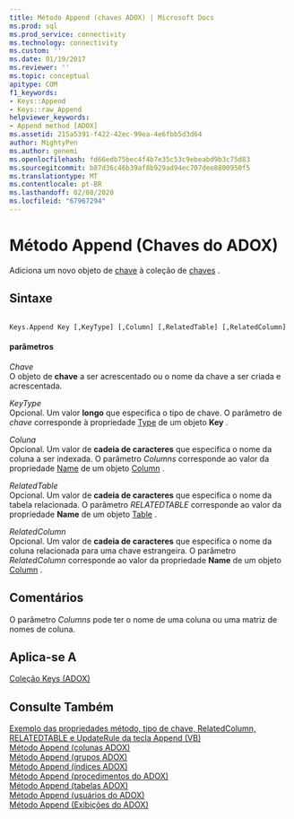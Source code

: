 ```yaml
---
title: Método Append (chaves ADOX) | Microsoft Docs
ms.prod: sql
ms.prod_service: connectivity
ms.technology: connectivity
ms.custom: ''
ms.date: 01/19/2017
ms.reviewer: ''
ms.topic: conceptual
apitype: COM
f1_keywords:
- Keys::Append
- Keys::raw_Append
helpviewer_keywords:
- Append method [ADOX]
ms.assetid: 215a5391-f422-42ec-99ea-4e6fbb5d3d64
author: MightyPen
ms.author: genemi
ms.openlocfilehash: fd66edb75bec4f4b7e35c53c9ebeabd9b3c75d83
ms.sourcegitcommit: b87d36c46b39af8b929ad94ec707dee8800950f5
ms.translationtype: MT
ms.contentlocale: pt-BR
ms.lasthandoff: 02/08/2020
ms.locfileid: "67967294"
---
```

# <a name="append-method-adox-keys"></a>Método Append (Chaves do ADOX)
Adiciona um novo objeto de [chave](../../../ado/reference/adox-api/key-object-adox.md) à coleção de [chaves](../../../ado/reference/adox-api/keys-collection-adox.md) .  
  
## <a name="syntax"></a>Sintaxe  
  
```  
  
Keys.Append Key [,KeyType] [,Column] [,RelatedTable] [,RelatedColumn]  
```  
  
#### <a name="parameters"></a>parâmetros  
 *Chave*  
 O objeto de **chave** a ser acrescentado ou o nome da chave a ser criada e acrescentada.  
  
 *KeyType*  
 Opcional. Um valor **longo** que especifica o tipo de chave. O parâmetro de *chave* corresponde à propriedade [Type](../../../ado/reference/adox-api/type-property-key-adox.md) de um objeto **Key** .  
  
 *Coluna*  
 Opcional. Um valor de **cadeia de caracteres** que especifica o nome da coluna a ser indexada. O parâmetro *Columns* corresponde ao valor da propriedade [Name](../../../ado/reference/adox-api/name-property-adox.md) de um objeto [Column](../../../ado/reference/adox-api/column-object-adox.md) .  
  
 *RelatedTable*  
 Opcional. Um valor de **cadeia de caracteres** que especifica o nome da tabela relacionada. O parâmetro *RELATEDTABLE* corresponde ao valor da propriedade **Name** de um objeto [Table](../../../ado/reference/adox-api/table-object-adox.md) .  
  
 *RelatedColumn*  
 Opcional. Um valor de **cadeia de caracteres** que especifica o nome da coluna relacionada para uma chave estrangeira. O parâmetro *RelatedColumn* corresponde ao valor da propriedade **Name** de um objeto [Column](../../../ado/reference/adox-api/column-object-adox.md) .  
  
## <a name="remarks"></a>Comentários  
 O parâmetro *Columns* pode ter o nome de uma coluna ou uma matriz de nomes de coluna.  
  
## <a name="applies-to"></a>Aplica-se A  
 [Coleção Keys (ADOX)](../../../ado/reference/adox-api/keys-collection-adox.md)  
  
## <a name="see-also"></a>Consulte Também  
 [Exemplo das propriedades método, tipo de chave, RelatedColumn, RELATEDTABLE e UpdateRule da tecla Append (VB)](../../../ado/reference/adox-api/keys-append-method-key-type-relatedcolumn-relatedtable-example-vb.md)   
 [Método Append (colunas ADOX)](../../../ado/reference/adox-api/append-method-adox-columns.md)   
 [Método Append (grupos ADOX)](../../../ado/reference/adox-api/append-method-adox-groups.md)   
 [Método Append (índices ADOX)](../../../ado/reference/adox-api/append-method-adox-indexes.md)   
 [Método Append (procedimentos do ADOX)](../../../ado/reference/adox-api/append-method-adox-procedures.md)   
 [Método Append (tabelas ADOX)](../../../ado/reference/adox-api/append-method-adox-tables.md)   
 [Método Append (usuários do ADOX)](../../../ado/reference/adox-api/append-method-adox-users.md)   
 [Método Append (Exibições do ADOX)](../../../ado/reference/adox-api/append-method-adox-views.md)
